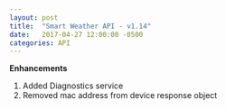 ```yaml
---
layout: post
title:  "Smart Weather API - v1.14"
date:   2017-04-27 12:00:00 -0500
categories: API
---
```


**Enhancements**
1. Added Diagnostics service
2. Removed mac address from device response object
